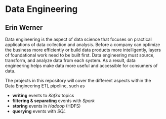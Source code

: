# Data Engineering

## Erin Werner

Data engineering is the aspect of data science that focuses on practical applications of data collection and analysis. Before a company can optimize the business more efficiently or build data products more intelligently, layers of foundational work need to be built first. Data engineering must source, transform, and analyze data from each system. As a result, data engineering helps make data more useful and accessible for consumers of data.

The projects in this repository will cover the different aspects within the Data Engineering ETL pipeline, such as 

* **writing** events to *Kafka* topics
* **filtering & separating** events with *Spark*
* **storing** events in *Hadoop* (HDFS)
* **querying** events with *SQL*
